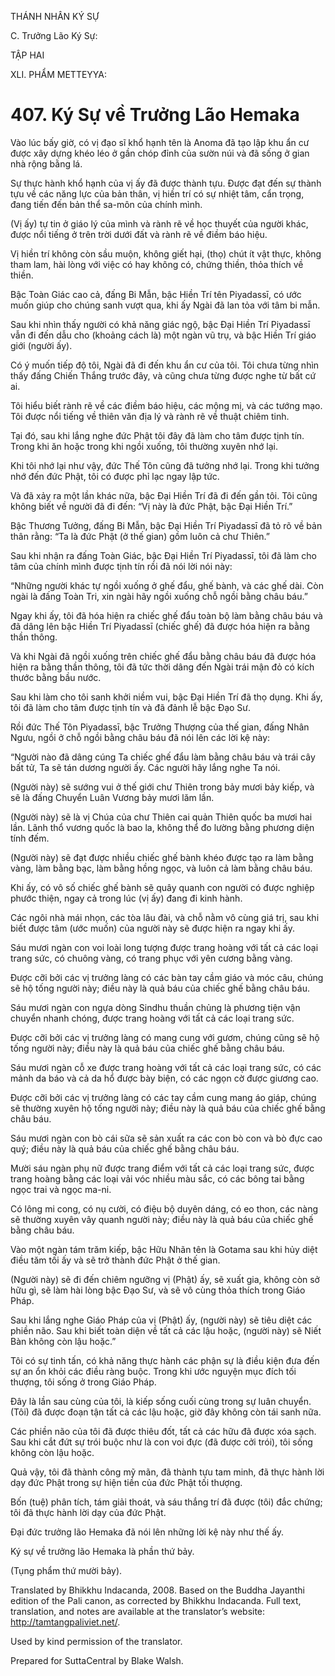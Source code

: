 THÁNH NHÂN KÝ SỰ

C. Trưởng Lão Ký Sự:

TẬP HAI

XLI. PHẨM METTEYYA:

# 407\. Ký Sự về Trưởng Lão Hemaka

Vào lúc bấy giờ, có vị đạo sĩ khổ hạnh tên là Anoma đã tạo lập khu ẩn cư được xây dựng khéo léo ở gần chóp đỉnh của sườn núi và đã sống ở gian nhà rộng bằng lá.

Sự thực hành khổ hạnh của vị ấy đã được thành tựu. Được đạt đến sự thành tựu về các năng lực của bản thân, vị hiền trí có sự nhiệt tâm, cẩn trọng, đang tiến đến bản thể sa-môn của chính mình.

(Vị ấy) tự tin ở giáo lý của mình và rành rẽ về học thuyết của người khác, được nổi tiếng ở trên trời dưới đất và rành rẽ về điềm báo hiệu.

Vị hiền trí không còn sầu muộn, không giết hại, (thọ) chút ít vật thực, không tham lam, hài lòng với việc có hay không có, chứng thiền, thỏa thích về thiền.

Bậc Toàn Giác cao cả, đấng Bi Mẫn, bậc Hiền Trí tên Piyadassī, có ước muốn giúp cho chúng sanh vượt qua, khi ấy Ngài đã lan tỏa với tâm bi mẫn.

Sau khi nhìn thấy người có khả năng giác ngộ, bậc Đại Hiền Trí Piyadassī vẫn đi đến dẫu cho (khoảng cách là) một ngàn vũ trụ, và bậc Hiền Trí giáo giới (người ấy).

Có ý muốn tiếp độ tôi, Ngài đã đi đến khu ẩn cư của tôi. Tôi chưa từng nhìn thấy đấng Chiến Thắng trước đây, và cũng chưa từng được nghe từ bất cứ ai.

Tôi hiểu biết rành rẽ về các điềm báo hiệu, các mộng mị, và các tướng mạo. Tôi được nổi tiếng về thiên văn địa lý và rành rẽ về thuật chiêm tinh.

Tại đó, sau khi lắng nghe đức Phật tôi đây đã làm cho tâm được tịnh tín. Trong khi ăn hoặc trong khi ngồi xuống, tôi thường xuyên nhớ lại.

Khi tôi nhớ lại như vậy, đức Thế Tôn cũng đã tưởng nhớ lại. Trong khi tưởng nhớ đến đức Phật, tôi có được phỉ lạc ngay lập tức.

Và đã xảy ra một lần khác nữa, bậc Đại Hiền Trí đã đi đến gần tôi. Tôi cũng không biết về người đã đi đến: “Vị này là đức Phật, bậc Đại Hiền Trí.”

Bậc Thương Tưởng, đấng Bi Mẫn, bậc Đại Hiền Trí Piyadassī đã tỏ rõ về bản thân rằng: “Ta là đức Phật (ở thế gian) gồm luôn cả chư Thiên.”

Sau khi nhận ra đấng Toàn Giác, bậc Đại Hiền Trí Piyadassī, tôi đã làm cho tâm của chính mình được tịnh tín rồi đã nói lời nói này:

“Những người khác tự ngồi xuống ở ghế đẩu, ghế bành, và các ghế dài. Còn ngài là đấng Toàn Tri, xin ngài hãy ngồi xuống chỗ ngồi bằng châu báu.”

Ngay khi ấy, tôi đã hóa hiện ra chiếc ghế đẩu toàn bộ làm bằng châu báu và đã dâng lên bậc Hiền Trí Piyadassī (chiếc ghế) đã được hóa hiện ra bằng thần thông.

Và khi Ngài đã ngồi xuống trên chiếc ghế đẩu bằng châu báu đã được hóa hiện ra bằng thần thông, tôi đã tức thời dâng đến Ngài trái mận đỏ có kích thước bằng bầu nước.

Sau khi làm cho tôi sanh khởi niềm vui, bậc Đại Hiền Trí đã thọ dụng. Khi ấy, tôi đã làm cho tâm được tịnh tín và đã đảnh lễ bậc Đạo Sư.

Rồi đức Thế Tôn Piyadassī, bậc Trưởng Thượng của thế gian, đấng Nhân Ngưu, ngồi ở chỗ ngồi bằng châu báu đã nói lên các lời kệ này:

“Người nào đã dâng cúng Ta chiếc ghế đẩu làm bằng châu báu và trái cây bất tử, Ta sẽ tán dương người ấy. Các người hãy lắng nghe Ta nói.

(Người này) sẽ sướng vui ở thế giới chư Thiên trong bảy mươi bảy kiếp, và sẽ là đấng Chuyển Luân Vương bảy mươi lăm lần.

(Người này) sẽ là vị Chúa của chư Thiên cai quản Thiên quốc ba mươi hai lần. Lãnh thổ vương quốc là bao la, không thể đo lường bằng phương diện tính đếm.

(Người này) sẽ đạt được nhiều chiếc ghế bành khéo được tạo ra làm bằng vàng, làm bằng bạc, làm bằng hồng ngọc, và luôn cả làm bằng châu báu.

Khi ấy, có vô số chiếc ghế bành sẽ quây quanh con người có được nghiệp phước thiện, ngay cả trong lúc (vị ấy) đang đi kinh hành.

Các ngôi nhà mái nhọn, các tòa lâu đài, và chỗ nằm vô cùng giá trị, sau khi biết được tâm (ước muốn) của người này sẽ được hiện ra ngay khi ấy.

Sáu mươi ngàn con voi loài long tượng được trang hoàng với tất cả các loại trang sức, có chuông vàng, có trang phục với yên cương bằng vàng.

Được cỡi bởi các vị trưởng làng có các bàn tay cầm giáo và móc câu, chúng sẽ hộ tống người này; điều này là quả báu của chiếc ghế bằng châu báu.

Sáu mươi ngàn con ngựa dòng Sindhu thuần chủng là phương tiện vận chuyển nhanh chóng, được trang hoàng với tất cả các loại trang sức.

Được cỡi bởi các vị trưởng làng có mang cung với gươm, chúng cũng sẽ hộ tống người này; điều này là quả báu của chiếc ghế bằng châu báu.

Sáu mươi ngàn cỗ xe được trang hoàng với tất cả các loại trang sức, có các mảnh da báo và cả da hổ được bày biện, có các ngọn cờ được giương cao.

Được cỡi bởi các vị trưởng làng có các tay cầm cung mang áo giáp, chúng sẽ thường xuyên hộ tống người này; điều này là quả báu của chiếc ghế bằng châu báu.

Sáu mươi ngàn con bò cái sữa sẽ sản xuất ra các con bò con và bò đực cao quý; điều này là quả báu của chiếc ghế bằng châu báu.

Mười sáu ngàn phụ nữ được trang điểm với tất cả các loại trang sức, được trang hoàng bằng các loại vải vóc nhiều màu sắc, có các bông tai bằng ngọc trai và ngọc ma-ni.

Có lông mi cong, có nụ cười, có điệu bộ duyên dáng, có eo thon, các nàng sẽ thường xuyên vây quanh người này; điều này là quả báu của chiếc ghế bằng châu báu.

Vào một ngàn tám trăm kiếp, bậc Hữu Nhãn tên là Gotama sau khi hủy diệt điều tăm tối ấy và sẽ trở thành đức Phật ở thế gian.

(Người này) sẽ đi đến chiêm ngưỡng vị (Phật) ấy, sẽ xuất gia, không còn sở hữu gì, sẽ làm hài lòng bậc Đạo Sư, và sẽ vô cùng thỏa thích trong Giáo Pháp.

Sau khi lắng nghe Giáo Pháp của vị (Phật) ấy, (người này) sẽ tiêu diệt các phiền não. Sau khi biết toàn diện về tất cả các lậu hoặc, (người này) sẽ Niết Bàn không còn lậu hoặc.”

Tôi có sự tinh tấn, có khả năng thực hành các phận sự là điều kiện đưa đến sự an ổn khỏi các điều ràng buộc. Trong khi ước nguyện mục đích tối thượng, tôi sống ở trong Giáo Pháp.

Đây là lần sau cùng của tôi, là kiếp sống cuối cùng trong sự luân chuyển. (Tôi) đã được đoạn tận tất cả các lậu hoặc, giờ đây không còn tái sanh nữa.

Các phiền não của tôi đã được thiêu đốt, tất cả các hữu đã được xóa sạch. Sau khi cắt đứt sự trói buộc như là con voi đực (đã được cởi trói), tôi sống không còn lậu hoặc.

Quả vậy, tôi đã thành công mỹ mãn, đã thành tựu tam minh, đã thực hành lời dạy đức Phật trong sự hiện tiền của đức Phật tối thượng.

Bốn (tuệ) phân tích, tám giải thoát, và sáu thắng trí đã được (tôi) đắc chứng; tôi đã thực hành lời dạy của đức Phật.

Đại đức trưởng lão Hemaka đã nói lên những lời kệ này như thế ấy.

Ký sự về trưởng lão Hemaka là phần thứ bảy.

(Tụng phẩm thứ mười bảy).

Translated by Bhikkhu Indacanda, 2008. Based on the Buddha Jayanthi edition of the Pali canon, as corrected by Bhikkhu Indacanda. Full text, translation, and notes are available at the translator’s website: http://tamtangpaliviet.net/.

Used by kind permission of the translator.

Prepared for SuttaCentral by Blake Walsh.